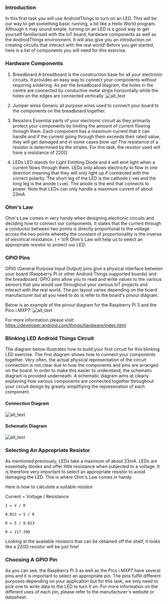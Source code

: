 ### Introduction

In this first task you will use AndroidThings to turn on an LED. This will be our way to get something basic running, a bit like a Hello World program. Although it may sound simple, turning on an LED is a good way to get yourself familiarised with the IoT board, hardware components as well as the AndroidThings environment. It will also give you an introduction on creating circuits that interact with the real world! Before you get started, here is a list of components you will need for this exercise.


### Hardware Components
1. Breadboard
A breadboard is the construction base for all your electronic circuits. It provides an easy way to connect your components without requiring soldering. As per the breadboard diagram, the holes in the centre are connected by conductive metal strips horizontally while the holes on the edges are connected vertically.
![alt_text](./Diagrams/Breadboard/breadboard_conductivity.png)

2. Jumper wires
Generic all purpose wires used to connect your board to the components on the breadboard together.

3. Resistors
Essential parts of your electronic circuit as they primarily protect your components by limiting the amount of current flowing through them. Each component has a maximum current that it can handle and if the current going through them exceeds their rated value, they will get damaged and in some cases blow up! The resistance of a resistor is determined by the stripes. For this task, the resistor used will have a resistance of 220Ω

4. LEDs
LED stands for Light Emitting Diode and it will emit light when a current flows through them. LEDs only allows electricity to flow in one direction meaning that they will only light up if connected with the correct polarity. The short leg of the LED is the cathode (-ve) and the long leg is the anode (+ve). The anode is the end that connects to power. Note that LEDs can only handle a maximum current of about 23mA

### Ohm's Law
Ohm's Law comes in very handy when designing electronic circuits and deciding how to connect our components. It states that the current through a conductor between two points is directly proportional to the voltage across the two points whereby the constant of proportionality is the inverse of electrical resistance. I = V/R
Ohm's Law will help us to select an appropriate resistor to protect our LED.

### GPIO Pins
GPIO (General Purpose Input Output) pins give a physical interface between your board (Raspberry Pi or other Android Things supported boards) and the breadboard. GPIO pins allow you to read and write values to the various sensors that you would use throughout your various IoT projects and interact with the real world. The pin layout varies depending on the board manufacturer but all you need to do is refer to the board's pinout diagram.

Below is an example of the pinout diagram for the Raspberry Pi 3 and the Pico i.MXP7:
![alt_text](./Diagrams/Pico_MXP7_Pinout/pi3_and_mxp7_pinout.png)

For more information please visit: https://developer.android.com/things/hardware/index.html

### Blinking LED Android Things Circuit
The diagram below illustrates how to build your first circuit for this blinking LED exercise. The first diagram shows how to connect your components together. Very often, the actual physical representation of the circuit connection is not clear due to how the components and pins are arranged on the board. In order to make this easier to understand, the schematic diagram is provided underneath. A schematic diagram aims at clearly explaining how various components are connected together throughout your circuit design by greatly simplifiying the represenation of each component.

#### Connection Diagram
![alt_text](./Diagrams/Blink_Led/blink_led.png)

#### Schematic Diagram
![alt_text](./Diagrams/Blink_Led/blink_led_schematic.png)

### Selecting An Appropriate Resistor
As mentioned previously, LEDs take a maximum of about 23mA. LEDs are essentially diodes and offer little resistance when subjected to a voltage. It is therefore very important to select an appropriate resistor to avoid damaging the LED. This is where Ohm's Law comes in handy.

Here is how to calculate a suitable resistor

Current = Voltage / Resistance

```
I = V / R

0.023 = 5 / R

R = 5 / 0.023

R = 217.39Ω
```

Looking at the available resistors that can be obtained off the shelf, it looks like a 220Ω resistor will be just fine!

### Choosing A GPIO Pin
As you can see, the Raspberry Pi 3 as well as the Pico i.MXP7 have several pins and it is important to select an appropriate pin. The pins fulfill different purposes depending on your application but for this task, we only need to pick one to write data to the LED to turn it on. For more information on the different uses of each pin, please refer to the manufacturer's website or datasheet.
